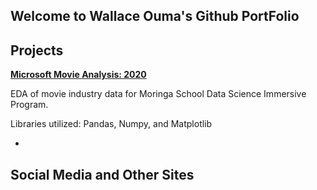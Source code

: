 ## Welcome to Wallace Ouma's Github PortFolio

## Projects

**[Microsoft Movie Analysis: 2020](https://github.com/WKalawi/DTS-Phase-1-Project)**

EDA of movie industry data for Moringa School Data Science Immersive Program.

Libraries utilized: Pandas, Numpy, and Matplotlib

*
## Social Media and Other Sites


